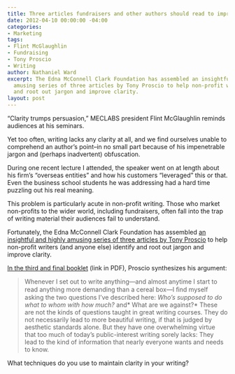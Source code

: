 ```yaml
---
title: Three articles fundraisers and other authors should read to improve their writing
date: 2012-04-10 00:00:00 -04:00
categories:
- Marketing
tags:
- Flint McGlaughlin
- Fundraising
- Tony Proscio
- Writing
author: Nathaniel Ward
excerpt: The Edna McConnell Clark Foundation has assembled an insightful and highly
  amusing series of three articles by Tony Proscio to help non-profit writers identify
  and root out jargon and improve clarity.
layout: post
---
```


“Clarity trumps persuasion,” MECLABS president Flint McGlaughlin reminds audiences at his seminars.

Yet too often, writing lacks any clarity at all, and we find ourselves unable to comprehend an author’s point–in no small part because of his impenetrable jargon and (perhaps inadvertent) obfuscation.

During one recent lecture I attended, the speaker went on at length about his firm’s “overseas entities” and how his customers “leveraged” this or that. Even the business school students he was addressing had a hard time puzzling out his real meaning.

This problem is particularly acute in non-profit writing. Those who market non-profits to the wider world, including fundraisers, often fall into the trap of writing material their audiences fail to understand.

Fortunately, the Edna McConnell Clark Foundation has assembled [an insightful and highly amusing series of three articles by Tony Proscio][1] to help non-profit writers (and anyone else) identify and root out jargon and improve clarity.

[In the third and final booklet][2] (link in PDF), Proscio synthesizes his argument:

> Whenever I set out to write anything—and almost anytime I start to read anything more demanding than a cereal box—I ﬁnd myself asking the two questions I’ve described here: *Who’s supposed to do what to whom with how much?* and* What are we against?* These are not the kinds of questions taught in great writing courses. They do not necessarily lead to more beautiful writing, if that is judged by aesthetic standards alone. But they have one overwhelming virtue that too much of today’s public-interest writing sorely lacks: They lead to the kind of information that nearly everyone wants and needs to know.

What techniques do you use to maintain clarity in your writing?

 [1]: http://www.emcf.org/publications/other-resources/
 [2]: http://www.emcf.org/fileadmin/user/PDF/Other_Resources/jargon_whenwordsfail.pdf